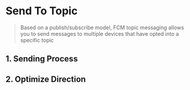 # Send To Topic
> Based on a publish/subscribe model, FCM topic messaging allows you to send messages to multiple devices that have opted into a specific topic

## 1. Sending Process


## 2. Optimize Direction